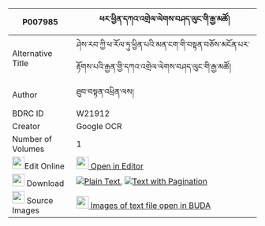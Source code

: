 |P007985|ཕར་ཕྱིན་དཀའ་འགྲེལ་ལེགས་བཤད་ལུང་གི་རྒྱ་མཚོ། 
| --- | --- 
|Alternative Title |ཤེས་རབ་ཀྱི་ཕ་རོལ་ཏུ་ཕྱིན་པའི་མན་ངག་གི་བསྟན་བཅོས་མངོན་པར་རྟོགས་པའི་རྒྱན་གྱི་དཀའ་འགྲེལ་ལེགས་བཤད་ལུང་གི་རྒྱ་མཚོ།
|Author| ཐུབ་བསྟན་འཕྲིན་ལས།
|BDRC ID | W21912
|Creator | Google OCR
|Number of Volumes| 1
|<img width="25" src="https://img.icons8.com/color/25/000000/edit-property.png">Edit Online| [<img width="25" src="https://avatars.githubusercontent.com/u/45091458?s=200&v=4"> Open in Editor](http://editor.openpecha.org/P007985)
|<img width="25" src="https://img.icons8.com/fluent/48/000000/download-2.png"/>  Download | [![](https://img.icons8.com/color/20/000000/txt.png)Plain Text](https://github.com/Openpecha/P007985/releases/download/v1/parchin_kandrel_lekshe_lung_gi_plain_P007985.zip), [![](https://img.icons8.com/color/20/000000/txt.png)Text with Pagination](https://github.com/Openpecha/P007985/releases/download/v1/parchin_kandrel_lekshe_lung_gi_pages_P007985.zip)
|<img width="25" src="https://img.icons8.com/plasticine/100/000000/pictures-folder.png"/>  Source Images | [<img width="25" src="https://library.bdrc.io/icons/BUDA-small.svg"> Images of text file open in BUDA](https://library.bdrc.io/show/bdr:W21912)